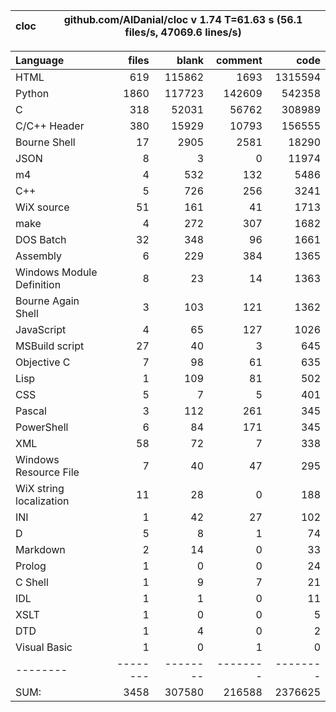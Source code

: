 cloc|github.com/AlDanial/cloc v 1.74  T=61.63 s (56.1 files/s, 47069.6 lines/s)
--- | ---

Language|files|blank|comment|code
:-------|-------:|-------:|-------:|-------:
HTML|619|115862|1693|1315594
Python|1860|117723|142609|542358
C|318|52031|56762|308989
C/C++ Header|380|15929|10793|156555
Bourne Shell|17|2905|2581|18290
JSON|8|3|0|11974
m4|4|532|132|5486
C++|5|726|256|3241
WiX source|51|161|41|1713
make|4|272|307|1682
DOS Batch|32|348|96|1661
Assembly|6|229|384|1365
Windows Module Definition|8|23|14|1363
Bourne Again Shell|3|103|121|1362
JavaScript|4|65|127|1026
MSBuild script|27|40|3|645
Objective C|7|98|61|635
Lisp|1|109|81|502
CSS|5|7|5|401
Pascal|3|112|261|345
PowerShell|6|84|171|345
XML|58|72|7|338
Windows Resource File|7|40|47|295
WiX string localization|11|28|0|188
INI|1|42|27|102
D|5|8|1|74
Markdown|2|14|0|33
Prolog|1|0|0|24
C Shell|1|9|7|21
IDL|1|1|0|11
XSLT|1|0|0|5
DTD|1|4|0|2
Visual Basic|1|0|1|0
--------|--------|--------|--------|--------
SUM:|3458|307580|216588|2376625
